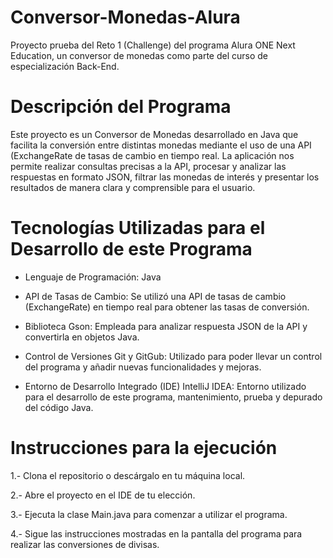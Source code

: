 # Conversor-Monedas-Alura

Proyecto prueba del Reto 1 (Challenge) del programa Alura ONE Next Education, un conversor de monedas como parte del curso de especialización Back-End.

# Descripción del Programa

Este proyecto es un Conversor de Monedas desarrollado en Java que facilita la conversión entre distintas monedas mediante el uso de una API (ExchangeRate de tasas de cambio en tiempo real. La aplicación nos permite realizar consultas precisas a la API, procesar y analizar las respuestas en formato JSON, filtrar las monedas de interés y presentar los resultados de manera clara y comprensible para el usuario.

# Tecnologías Utilizadas para el Desarrollo de este Programa

- Lenguaje de Programación: Java

- API de Tasas de Cambio: Se utilizó una API de tasas de cambio (ExchangeRate) en tiempo real para obtener las tasas de conversión.
 
- Biblioteca Gson: Empleada para analizar respuesta JSON de la API y convertirla en objetos Java.

- Control de Versiones Git y GitGub: Utilizado para poder llevar un control del programa y añadir nuevas funcionalidades y mejoras.

- Entorno de Desarrollo Integrado (IDE) IntelliJ IDEA: Entorno utilizado para el desarrollo de este programa, mantenimiento, prueba y depurado del código Java.

# Instrucciones para la ejecución

1.- Clona el repositorio o descárgalo en tu máquina local.

2.- Abre el proyecto en el IDE de tu elección.

3.- Ejecuta la clase Main.java para comenzar a utilizar el programa.

4.- Sigue las instrucciones mostradas en la pantalla del programa para realizar las conversiones de divisas.

